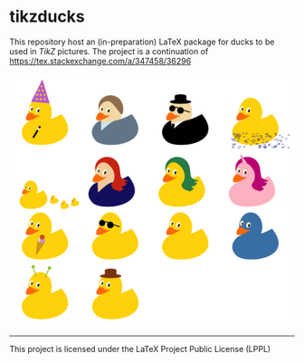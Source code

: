 # tikzducks

This repository host an (in-preparation) LaTeX package for ducks to be used in *TikZ* pictures. The project is a continuation of https://tex.stackexchange.com/a/347458/36296

![tikz ducks](./duck.png)

----

This project is licensed under the LaTeX Project Public License (LPPL)
